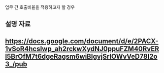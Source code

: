 업무 간 호출비율을 적용하고자 할 경우

## 설명 자료  
## https://docs.google.com/document/d/e/2PACX-1vSoR4hcsIwp_ah2rckwXydNJ0ppuFZM40RvERl5BrOfM7t6dgeRagsm6wiBIgvjSrlOWvVeD78I2o3_/pub  

